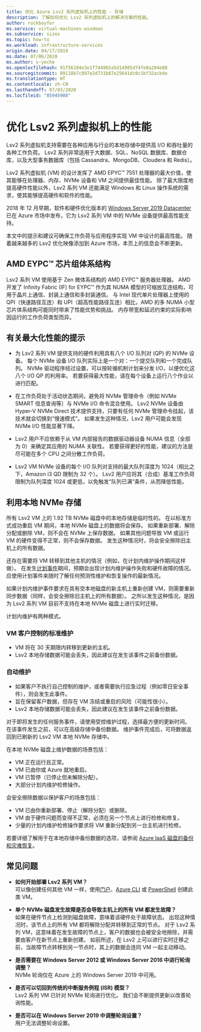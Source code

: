 ```yaml
---
title: 优化 Azure Lsv2 系列虚拟机上的性能 - 存储
description: 了解如何优化 Lsv2 系列虚拟机上的解决方案的性能。
author: rockboyfor
ms.service: virtual-machines-windows
ms.subservice: sizes
ms.topic: how-to
ms.workload: infrastructure-services
origin.date: 04/17/2019
ms.date: 07/06/2020
ms.author: v-yeche
ms.openlocfilehash: 91f56184e3e1f744965a5d14985d74fe8a284e88
ms.sourcegitcommit: 89118b7c897e2d731b87e25641dc0c1bf32acbde
ms.translationtype: HT
ms.contentlocale: zh-CN
ms.lasthandoff: 07/03/2020
ms.locfileid: "85945908"
---
```

<!--Not Available on MOONCAKE-->
<!--LSv2 series invalid on MOONCAKE-->
# <a name="optimize-performance-on-the-lsv2-series-virtual-machines"></a>优化 Lsv2 系列虚拟机上的性能

Lsv2 系列虚拟机支持需要在各种应用与行业的本地存储中提供高 I/O 和吞吐量的各种工作负荷。  Lsv2 系列非常适用于大数据、SQL、NoSQL 数据库、数据仓库，以及大型事务数据库（包括 Cassandra、MongoDB、Cloudera 和 Redis）。

Lsv2 系列虚拟机 (VM) 的设计发挥了 AMD EPYC™ 7551 处理器的最大价值，使其能够在处理器、内存、NVMe 设备和 VM 之间提供最佳性能。 除了最大限度地提高硬件性能以外，Lsv2 系列 VM 还能满足 Windows 和 Linux 操作系统的需求，使其能够提高硬件和软件的性能。

2018 年 12 月早期，软件和硬件优化版本的 [Windows Server 2019 Datacenter](https://www.microsoft.com/cloud-platform/windows-server-pricing) 已在 Azure 市场中发布，它为 Lsv2 系列 VM 中的 NVMe 设备提供最高性能支持。

本文中的提示和建议可确保工作负荷与应用程序实现 VM 中设计的最高性能。 随着越来越多的 Lsv2 优化映像添加到 Azure 市场，本页上的信息会不断更新。

## <a name="amd-eypc-chipset-architecture"></a>AMD EYPC™ 芯片组体系结构

Lsv2 系列 VM 使用基于 Zen 微体系结构的 AMD EYPC™ 服务器处理器。 AMD 开发了 Infinity Fabric (IF) for EYPC™ 作为其 NUMA 模型的可缩放互连结构，可用于晶片上通信、封装上通信和多封装通信。 与 Intel 现代单片处理器上使用的 QPI（快速路径互连）和 UPI（超高性能路径互连）相比，AMD 的多 NUMA 小型芯片体系结构可能同时带来了性能优势和挑战。 内存带宽和延迟约束的实际影响因运行的工作负荷类型而异。

## <a name="tips-for-maximizing-performance"></a>有关最大化性能的提示

* 为 Lsv2 系列 VM 提供支持的硬件利用具有八个 I/O 队列对 (QP) 的 NVMe 设备。 每个 NVMe 设备 I/O 队列实际上是一个对：一个提交队列和一个完成队列。 NVMe 驱动程序经过设置，可以按轮循机制计划来分发 I/O，以便优化这八个 I/O QP 的利用率。 若要获得最大性能，请在每个设备上运行八个作业以进行匹配。

* 在工作负荷处于活动状态期间，避免将 NVMe 管理命令（例如 NVMe SMART 信息查询等）与 NVMe I/O 命令混合使用。 Lsv2 NVMe 设备由 Hyper-V NVMe Direct 技术提供支持，只要有任何 NVMe 管理命令挂起，该技术就会切换到“慢速模式”。 如果发生这种情况，Lsv2 用户可能会发现 NVMe I/O 性能显著下降。

* Lsv2 用户不应依赖于从 VM 内部报告的数据驱动器设备 NUMA 信息（全部为 0）来确定其应用的 NUMA 关联性。 若要获得更好的性能，建议的方法是尽可能在多个 CPU 之间分散工作负荷。 

* Lsv2 VM NVMe 设备的每个 I/O 队列对支持的最大队列深度为 1024（相比之下，Amazon i3 QD 限制为 32 个）。 Lsv2 用户应将其（合成）基准工作负荷限制为队列深度 1024 或更低，以免触发“队列已满”条件，从而降低性能。

## <a name="utilizing-local-nvme-storage"></a>利用本地 NVMe 存储

所有 Lsv2 VM 上的 1.92 TB NVMe 磁盘中的本地存储是临时性的。 在以标准方式成功重启 VM 期间，本地 NVMe 磁盘上的数据将会保存。 如果重新部署、解除分配或删除 VM，则不会在 NVMe 上保存数据。 如果其他问题导致 VM 或运行 VM 的硬件变得不正常，则不会保存数据。 发生这种情况时，将会安全擦除旧主机上的所有数据。

还存在需要将 VM 转移到其他主机的情况（例如，在计划内维护操作期间这样做）。 在发生[计划事件](scheduled-events.md)期间，预期会出现计划内维护操作失败和硬件故障的情况。 应使用计划事件来随时了解任何预测性维护和恢复操作的最新情况。

如果计划内维护事件要求在具有空本地磁盘的新主机上重新创建 VM，则需要重新同步数据（同样，会安全擦除旧主机上的所有数据）。 之所以发生这种情况，是因为 Lsv2 系列 VM 目前不支持在本地 NVMe 磁盘上进行实时迁移。

计划内维护有两种模式。

### <a name="standard-vm-customer-controlled-maintenance"></a>VM 客户控制的标准维护

- VM 将在 30 天期限内转移到更新的主机。
- Lsv2 本地存储数据可能会丢失，因此建议在发生该事件之前备份数据。

### <a name="automatic-maintenance"></a>自动维护

- 如果客户不执行自己控制的维护，或者需要执行应急过程（例如零日安全事件），则会发生此事件。
- 旨在保留客户数据，但存在 VM 冻结或重启的风险（可能性很小）。
- Lsv2 本地存储数据可能会丢失，因此建议在发生该事件之前备份数据。

对于即将发生的任何服务事件，请使用受控维护过程，选择最方便的更新时间。 在该事件发生之前，可以在高级存储中备份数据。 维护事件完成后，可将数据返回到已刷新的 Lsv2 VM 本地 NVMe 存储中。

在本地 NVMe 磁盘上维护数据的场景包括：

- VM 正在运行且正常。
- VM 已由你或 Azure 就地重启。
- VM 已暂停（已停止但未解除分配）。
- 大部分计划内维护检修操作。

会安全擦除数据以保护客户的场景包括：

- VM 已由你重新部署、停止（解除分配）或删除。
- VM 由于硬件问题而变得不正常，必须在另一个节点上进行检修和修复。
- 少量的计划内维护检修操作要求将 VM 重新分配到另一台主机进行检修。

若要详细了解用于在本地存储中备份数据的选项，请参阅 [Azure IaaS 磁盘的备份和灾难恢复](backup-and-disaster-recovery-for-azure-iaas-disks.md)。

## <a name="frequently-asked-questions"></a>常见问题

* **如何开始部署 Lsv2 系列 VM？**  
    可以像创建任何其他 VM 一样，使用[门户](quick-create-portal.md)、[Azure CLI](quick-create-cli.md) 或 [PowerShell](quick-create-powershell.md) 创建此类 VM。

* **单个 NVMe 磁盘发生故障是否会导致主机上的所有 VM 都发生故障？**  
    如果在硬件节点上检测到磁盘故障，意味着该硬件处于故障状态。 出现这种情况时，该节点上的所有 VM 都将解除分配并转移到正常的节点。 对于 Lsv2 系列 VM，这意味着在发生故障的节点上，客户的数据也会被安全地擦除，并需要由客户在新节点上重新创建。 如前所述，在 Lsv2 上可以进行实时迁移之前，当故障节点转移到另一节点时，其上的数据会连同 VM 一起主动移动。

* **是否需要在 Windows Server 2012 或 Windows Server 2016 中进行轮询调整？**  
    NVMe 轮询仅在 Azure 上的 Windows Server 2019 中可用。  

* **是否可以切回到传统的中断服务例程 (ISR) 模型？**  
    Lsv2 系列 VM 已针对 NVMe 轮询进行优化。 我们会不断提供更新以改善轮询性能。

* **是否可以在 Windows Server 2019 中调整轮询设置？**  
    用户无法调整轮询设置。

<!--Not Avaialble on ## Next steps-->
<!--Not Avaialble on * See specifications for all [VMs optimized for storage performance](sizes-storage.md)-->

<!-- Update_Description: new article about storage performance -->
<!--NEW.date: 5/18/2020-->